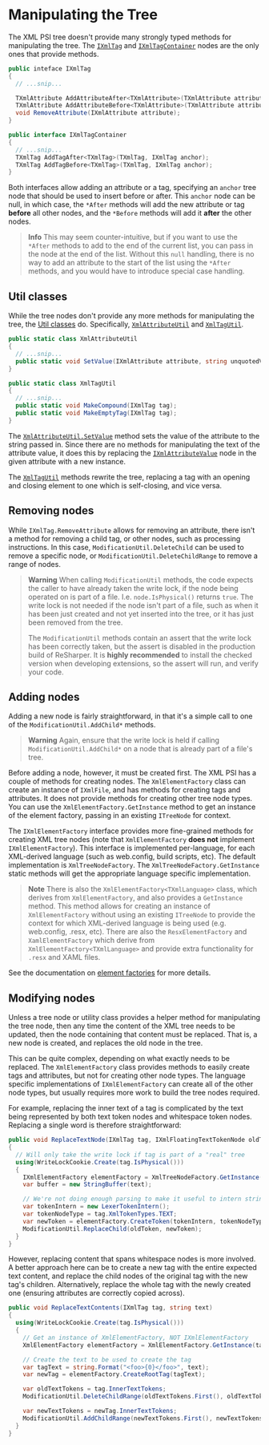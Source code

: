 # Manipulating the Tree

The XML PSI tree doesn't provide many strongly typed methods for manipulating the tree. The [`IXmlTag`](TreeNodes.md#ixmltag) and [`IXmlTagContainer`](TreeNodes.md#ixmltagcontainer) nodes are the only ones that provide methods.

```cs
public inteface IXmlTag
{
  // ...snip...

  TXmlAttribute AddAttributeAfter<TXmlAttribute>(TXmlAttribute attribute, IXmlAttribute anchor);
  TXmlAttribute AddAttributeBefore<TXmlAttribute>(TXmlAttribute attribute, IXmlAttribute anchor);
  void RemoveAttribute(IXmlAttribute attribute);
}

public interface IXmlTagContainer
{
  // ...snip...
  TXmlTag AddTagAfter<TXmlTag>(TXmlTag, IXmlTag anchor);
  TXmlTag AddTagBefore<TXmlTag>(TXmlTag, IXmlTag anchor);
}
```

Both interfaces allow adding an attribute or a tag, specifying an `anchor` tree node that should be used to insert before or after. This `anchor` node can be null, in which case, the `*After` methods will add the new attribute or tag **before** all other nodes, and the `*Before` methods will add it **after** the other nodes.

> **Info** This may seem counter-intuitive, but if you want to use the `*After` methods to add to the end of the current list, you can pass in the node at the end of the list. Without this `null` handling, there is no way to add an attribute to the start of the list using the `*After` methods, and you would have to introduce special case handling.

## Util classes

While the tree nodes don't provide any more methods for manipulating the tree, the [Util classes](Utils.md) do. Specifically, [`XmlAttributeUtil`](Utils.md#xmlattributeutil) and [`XmlTagUtil`](Utils.md#xmltagutil).

```cs
public static class XmlAttributeUtil
{
  // ...snip...
  public static void SetValue(IXmlAttribute attribute, string unquotedValue);
}

public static class XmlTagUtil
{
  // ...snip...
  public static void MakeCompound(IXmlTag tag);
  public static void MakeEmptyTag(IXmlTag tag);
}
```

The [`XmlAttributeUtil.SetValue`](Utils.md#xmlattributeutil) method sets the value of the attribute to the string passed in. Since there are no methods for manipulating the text of the attribute value, it does this by replacing the [`IXmlAttributeValue`](TreeNodes.md#ixmlattributevalue) node in the given attribute with a new instance.

The [`XmlTagUtil`](Utils.md#xmltagutil) methods rewrite the tree, replacing a tag with an opening and closing element to one which is self-closing, and vice versa.

## Removing nodes

While `IXmlTag.RemoveAttribute` allows for removing an attribute, there isn't a method for removing a child tag, or other nodes, such as processing instructions. In this case, `ModificationUtil.DeleteChild` can be used to remove a specific node, or `ModificationUtil.DeleteChildRange` to remove a range of nodes.

> **Warning** When calling `ModificationUtil` methods, the code expects the caller to have already taken the write lock, if the node being operated on is part of a file. I.e. `node.IsPhysical()` returns `true`. The write lock is not needed if the node isn't part of a file, such as when it has been just created and not yet inserted into the tree, or it has just been removed from the tree.
>
> The `ModificationUtil` methods contain an assert that the write lock has been correctly taken, but the assert is disabled in the production build of ReSharper. It is **highly recommended** to install the checked version when developing extensions, so the assert will run, and verify your code.

## Adding nodes

Adding a new node is fairly straightforward, in that it's a simple call to one of the `ModificationUtil.AddChild*` methods.

> **Warning** Again, ensure that the write lock is held if calling `ModificationUtil.AddChild*` on a node that is already part of a file's tree.

Before adding a node, however, it must be created first. The XML PSI has a couple of methods for creating nodes. The `XmlElementFactory` class can create an instance of `IXmlFile`, and has methods for creating tags and attributes. It does not provide methods for creating other tree node types. You can use the `XmlElementFactory.GetInstance` method to get an instance of the element factory, passing in an existing `ITreeNode` for context.

The `IXmlElementFactory` interface provides more fine-grained methods for creating XML tree nodes (note that `XmlElementFactory` **does not** implement `IXmlElementFactory`). This interface is implemented per-language, for each XML-derived language (such as web.config, build scripts, etc). The default implementation is `XmlTreeNodeFactory`. The `XmlTreeNodeFactory.GetInstance` static methods will get the appropriate language specific implementation.

> **Note** There is also the `XmlElementFactory<TXmlLanguage>` class, which derives from `XmlElementFactory`, and also provides a `GetInstance` method. This method allows for creating an instance of `XmlElementFactory` without using an existing `ITreeNode` to provide the context for which XML-derived language is being used (e.g. web.config, .resx, etc). There are also the `ResxElementFactory` and `XamlElementFactory` which derive from `XmlElementFactory<TXmlLanguage>` and provide extra functionality for `.resx` and XAML files.

See the documentation on [element factories](ElementFactories.md) for more details.

## Modifying nodes

Unless a tree node or utility class provides a helper method for manipulating the tree node, then any time the content of the XML tree needs to be updated, then the node containing that content must be replaced. That is, a new node is created, and replaces the old node in the tree.

This can be quite complex, depending on what exactly needs to be replaced. The `XmlElementFactory` class provides methods to easily create tags and attributes, but not for creating other node types. The language specific implementations of `IXmlElementFactory` can create all of the other node types, but usually requires more work to build the tree nodes required.

For example, replacing the inner text of a tag is complicated by the text being represented by both text token nodes and whitespace token nodes. Replacing a single word is therefore straightforward:

```cs
public void ReplaceTextNode(IXmlTag tag, IXmlFloatingTextTokenNode oldToken, string text)
{
  // Will only take the write lock if tag is part of a "real" tree
  using(WriteLockCookie.Create(tag.IsPhysical()))
  {
    IXmlElementFactory elementFactory = XmlTreeNodeFactory.GetInstance(tag);
    var buffer = new StringBuffer(text);

    // We're not doing enough parsing to make it useful to intern strings more efficiently
    var tokenIntern = new LexerTokenIntern();
    var tokenNodeType = tag.XmlTokenTypes.TEXT;
    var newToken = elementFactory.CreateToken(tokenIntern, tokenNodeType, buffer, 0, buffer.Length);
    ModificationUtil.ReplaceChild(oldToken, newToken);
  }
}
```

However, replacing content that spans whitespace nodes is more involved. A better approach here can be to create a new tag with the entire expected text content, and replace the child nodes of the original tag with the new tag's children. Alternatively, replace the whole tag with the newly created one (ensuring attributes are correctly copied across).

```cs
public void ReplaceTextContents(IXmlTag tag, string text)
{
  using(WriteLockCookie.Create(tag.IsPhysical()))
  {
    // Get an instance of XmlElementFactory, NOT IXmlElementFactory
    XmlElementFactory elementFactory = XmlElementFactory.GetInstance(tag);

    // Create the text to be used to create the tag
    var tagText = string.Format("<foo>{0}</foo>", text);
    var newTag = elementFactory.CreateRootTag(tagText);

    var oldTextTokens = tag.InnerTextTokens;
    ModificationUtil.DeleteChildRange(oldTextTokens.First(), oldTextTokens.Last());

    var newTextTokens = newTag.InnerTextTokens;
    ModificationUtil.AddChildRange(newTextTokens.First(), newTextTokens.Last());
  }
}
```

